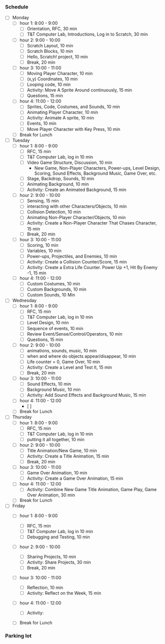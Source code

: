 ### Schedule
- [ ] Monday
    - [ ] hour 1: 8:00 - 9:00
        - [ ] Orientation, RFC, 30 min
        - [ ] T&T Computer Lab, Introductions, Log in to Scratch, 30 min
    - [ ] hour 2: 9:00 - 10:00
        - [ ] Scratch Layout, 10 min
        - [ ] Scratch Blocks, 10 min
        - [ ] Hello, Scratch! project, 10 min
        - [ ] Break, 20 min
    - [ ] hour 3: 10:00 - 11:00
        - [ ] Moving Player Character, 10 min
        - [ ] (x,y) Coordinates, 10 min
        - [ ] Looping code, 10 min
        - [ ] Activity: Move A Sprite Around continuously, 15 min
        - [ ] Questions, 15 min
    - [ ] hour 4: 11:00 - 12:00
        - [ ] Sprites, Code, Costumes, and Sounds, 10 min
        - [ ] Animating Player Character, 10 min
        - [ ] Activity: Animate A sprite, 10 min
        - [ ] Events, 10 min
        - [ ] Move Player Character with Key Press, 10 min
    - [ ] Break for Lunch
- [ ] Tuesday
    - [ ] hour 1: 8:00 - 9:00
        - [ ] RFC, 15 min
        - [ ] T&T Computer Lab, log in 10 min
        - [ ] Video Game Structure, Discussion, 10 min
             - New Game, Non-Player Characters, Power-ups, Level Design, Scoring, Sound Effects, Background Music, Game Over, etc.
        - [ ] Stage, Backdrop, Sounds, 10 min
        - [ ] Animating Background, 10 min
        - [ ] Activity: Create an Animated Background, 15 min
    - [ ] hour 2: 9:00 - 10:00
        - [ ] Sensing, 15 min
        - [ ] interacting with other Characters/Objects, 10 min
        - [ ] Collision Detection, 10 min
        - [ ] Animating Non-Player Character/Objects, 10 min
        - [ ] Activity: Create a Non-Player Character That Chases Character, 15 min
        - [ ] Break, 20 min
    - [ ] hour 3: 10:00 - 11:00
        - [ ] Scoring, 10 min
        - [ ] Variables, 10 min
        - [ ] Power-ups, Projectiles, and Enemies, 10 min
        - [ ] Activity: Create a Collision Counter/Score, 15 min
        - [ ] Activity: Create a Extra Life Counter. Power Up +1, Hit By Enemy -1, 15 min
    - [ ] hour 4: 11:00 - 12:00
        - [ ] Custom Costumes, 10 min
        - [ ] Custom Backgrounds, 10 min
        - [ ] Custom Sounds, 10 Min
- [ ] Wednesday
    - [ ] hour 1: 8:00 - 9:00
        - [ ] RFC, 15 min
        - [ ] T&T Computer Lab, log in 10 min
        - [ ] Level Design, 10 min
        - [ ] Sequence of events, 10 min
        - [ ] Review Event/Sense/Control/Operators, 10 min 
        - [ ] Questions, 15 min
    - [ ] hour 2: 9:00 - 10:00
        - [ ] animations, sounds, music, 10 min
        - [ ] when and where do objects appear/disappear, 10 min
        - [ ] Life counter = 0, Game Over, 10 min
        - [ ] Activity: Create a Level and Test It, 15 min
        - [ ] Break, 20 min
    - [ ] hour 3: 10:00 - 11:00
        - [ ] Sound Effects, 10 min
        - [ ] Background Music, 10 min
        - [ ] Activity: Add Sound Effects and Background Music, 15 min
    - [ ] hour 4: 11:00 - 12:00
        - [ ]
    - [ ] Break for Lunch
- [ ] Thursday
    - [ ] hour 1: 8:00 - 9:00
        - [ ] RFC, 15 min
        - [ ] T&T Computer Lab, log in 10 min
        - [ ] putting it all together, 10 min
    - [ ] hour 2: 9:00 - 10:00
        - [ ] Title Animation/New Game, 10 min
        - [ ] Activity: Create a Title Animation, 15 min
        - [ ] Break, 20 min
    - [ ] hour 3: 10:00 - 11:00
        - [ ] Game Over Animation, 10 min
        - [ ] Activity: Create a Game Over Animation, 15 min
    - [ ] hour 4: 11:00 - 12:00
        - [ ] Activity: Combine New Game Title Animation, Game Play, Game Over Animation, 30 min
    - [ ] Break for Lunch
- [ ] Friday
    - [ ] hour 1: 8:00 - 9:00
        - [ ] RFC, 15 min
        - [ ] T&T Computer Lab, log in 10 min
        - [ ] Debugging and Testing, 10 min
    - [ ] hour 2: 9:00 - 10:00
        - [ ] Sharing Projects, 10 min
        - [ ] Activity: Share Projects, 30 min
        - [ ] Break, 20 min
    - [ ] hour 3: 10:00 - 11:00
        - [ ] Reflection, 10 min
        - [ ] Activity: Reflect on the Week, 15 min
    - [ ] hour 4: 11:00 - 12:00
        - [ ] Activity:
    - [ ] Break for Lunch



### Parking lot

        
